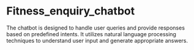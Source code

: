 # Fitness_enquiry_chatbot
The chatbot is designed to handle user queries and provide responses based on predefined intents. It utilizes natural language processing techniques to understand user input and generate appropriate answers.
